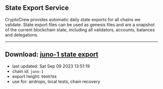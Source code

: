 ## State Export Service
CryptoCrew provides automatic daily state exports for all chains we validate. State export files can be used as genesis files and are a snapshot of the current blockchain state, including all validators, accounts, balances and delegations.

---
**Download: [juno-1 state export](https://dl.ccvalidators.com/SERVICE/juno/juno-1_export_9949784.json)**
---

- last updated: Sat Sep 09 2023 13:51:19
- chain id: `juno-1`
- export height: `9949784`
- use for: airdrops, local tests, chain recovery
